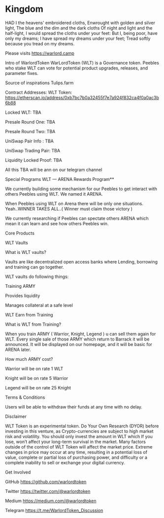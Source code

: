 # Kingdom

HAD I the heavens' embroidered cloths,
Enwrought with golden and silver light,
The blue and the dim and the dark cloths
Of night and light and the half-light,
I would spread the cloths under your feet:
But I, being poor, have only my dreams;
I have spread my dreams under your feet;
Tread softly because you tread on my dreams.

Please visits https://warlord.camp 



Intro of WarlordToken WarLordToken (WLT) is a Governance token. Peebles who stake WLT can vote for potential product upgrades, releases, and parameter fixes.

Source of inspirations Tulips.farm

Contract Addresses: WLT Token: https://etherscan.io/address/0xb7bc7b0a32455f7e7a924f832ca4f0a0ac3b6b88

Locked WLT: TBA

Presale Round One: TBA

Presale Round Two: TBA

UniSwap Pair Info : TBA

UniSwap Trading Pair: TBA

Liquidity Locked Proof: TBA

All this TBA will be ann on our telegram channel

Special Programs WLT — ARENA Rewards Program**

We currently building some mechanism for our Peebles to get interact with others Peebles using WLT. We named it ARENA.

When Peebles using WLT on Arena there will be only one situations. Yeah..WINNER TAKES ALL..( Winner must claim those victory )

We currently researching if Peebles can spectate others ARENA which mean it can learn and see how others Peebles win.

Core Products

WLT Vaults

What is WLT vaults?

Vaults are like decentralized open access banks where Lending, borrowing and training can go together.

WLT vaults do following things:

Training ARMY

Provides liquidity

Manages collateral at a safe level

WLT Earn from Training

What is WLT from Training?

When you train ARMY ( Warrior, Knight, Legend ) u can sell them again for WLT. Every single sale of those ARMY which return to Barrack it will be announced. It will be displayed on our homepage, and it will be basic for ARENA later.

How much ARMY cost?

Warrior will be on rate 1 WLT

Knight will be on rate 5 Warrior

Legend will be on rate 25 Knight

Terms & Conditions

Users will be able to withdraw their funds at any time with no delay.

Disclaimer

WLT Token is an experimental token. Do Your Own Research (DYOR) before investing in this venture, as Crypto-currencies are subject to high market risk and volatility. You should only invest the amount in WLT which If you lose, won’t affect your long-term survival in the market. Many factors outside of the control of WLT Token will affect the market price. Extreme changes in price may occur at any time, resulting in a potential loss of value, complete or partial loss of purchasing power, and difficulty or a complete inability to sell or exchange your digital currency.

Get Involved

GitHub https://github.com/warlordtoken

Twitter https://twitter.com/@warlordtoken

Medium https://medium.com/@warlordtoken

Telegram https://t.me/WarlordToken_Discussion
